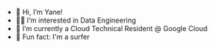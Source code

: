 - 👋 Hi, I’m Yane!
- :woman_technologist: I’m interested in Data Engineering
- :t-rex: I’m currently a Cloud Technical Resident @ Google Cloud
- :ocean: Fun fact: I'm a surfer 

<!---
yanesholanda/yanesholanda is a ✨ special ✨ repository because its `README.md` (this file) appears on your GitHub profile.
You can click the Preview link to take a look at your changes.
--->
